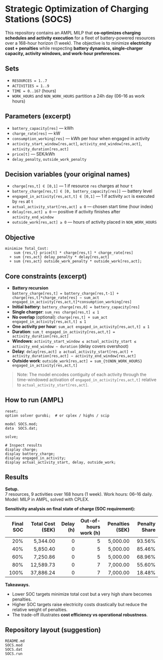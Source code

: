 # Strategic Optimization of Charging Stations (SOCS)

This repository contains an AMPL MILP that **co-optimizes charging schedules and activity execution** for a fleet of battery-powered resources over a 168-hour horizon (1 week). The objective is to minimize **electricity cost + penalties** while respecting **battery dynamics, single-charger capacity, activity windows, and work-hour preferences**.

## Sets
- `RESOURCES = 1..7`
- `ACTIVITIES = 1..9`
- `TIME = 0..167` (hours)
- `WORK_HOURS` and `NON_WORK_HOURS` partition a 24h day (06–16 as work hours)

## Parameters (excerpt)
- `battery_capacity[res]` — kWh
- `charge_rate[res]` — kW
- `consumption_working[res]` — kWh per hour when engaged in activity
- `activity_start_window[res,act]`, `activity_end_window[res,act]`, `activity_duration[res,act]`
- `price[t]` — SEK/kWh
- `delay_penalty`, `outside_work_penalty`

## Decision variables (your original names)
- `charge[res,t] ∈ [0,1]` — 1 if resource `res` charges at hour `t`
- `battery_charge[res,t] ∈ [0, battery_capacity[res]]` — battery level
- `engaged_in_activity[res,act,t] ∈ [0,1]` — 1 if activity `act` is executed by `res` at `t`
- `actual_activity_start[res,act] ≥ 0` — chosen start time (hour index)
- `delay[res,act] ≥ 0` — positive if activity finishes after `activity_end_window`
- `outside_work[res,act] ≥ 0` — hours of activity placed in `NON_WORK_HOURS`

## Objective
```ampl
minimize Total_Cost:
    sum {res,t} price[t] * charge[res,t] * charge_rate[res]
  + sum {res,act} delay_penalty * delay[res,act]
  + sum {res,act} outside_work_penalty * outside_work[res,act];
```

## Core constraints (excerpt)
- **Battery recursion**  
  `battery_charge[res,t] = battery_charge[res,t-1] + charge[res,t]*charge_rate[res] − sum_act engaged_in_activity[res,act,t]*consumption_working[res]`
- **Initial battery**: `battery_charge[res,0] = battery_capacity[res]`
- **Single charger**: `sum_res charge[res,t] ≤ 1`
- **No overlap** (optional): `charge[res,t] + sum_act engaged_in_activity[res,act,t] ≤ 1`
- **One activity per hour**: `sum_act engaged_in_activity[res,act,t] ≤ 1`
- **Duration**: `sum_t engaged_in_activity[res,act,t] = activity_duration[res,act]`
- **Windows**: `activity_start_window ≤ actual_activity_start ≤ activity_end_window − duration` (delay covers overshoot)
- **Delay**: `delay[res,act] ≥ actual_activity_start[res,act] + activity_duration[res,act] − activity_end_window[res,act]`
- **Outside work**: `outside_work[res,act] = sum_{t∈NON_WORK_HOURS} engaged_in_activity[res,act,t]`

> Note: The model encodes contiguity of each activity through the time-windowed activation of `engaged_in_activity[res,act,t]` relative to `actual_activity_start[res,act]`.

## How to run (AMPL)
```ampl
reset;
option solver gurobi;  # or cplex / highs / scip

model SOCS.mod;
data  SOCS.dat;

solve;

# Inspect results
display charge;
display battery_charge;
display engaged_in_activity;
display actual_activity_start, delay, outside_work;
```

## Results

**Setup.**  
7 resources, 9 activities over 168 hours (1 week). Work hours: 06–16 daily.  
Model: MILP in AMPL, solved with CPLEX.

**Sensitivity analysis on final state of charge (SOC requirement):**

| Final SOC | Total Cost (SEK) | Delay (h) | Out-of-hours work (h) | Penalties (SEK) | Penalty Share |
|----------:|-----------------:|----------:|----------------------:|----------------:|--------------:|
| 20%       | 5,344.00         | 0         | 5                     | 5,000.00        | 93.56%        |
| 40%       | 5,850.40         | 0         | 5                     | 5,000.00        | 85.46%        |
| 60%       | 7,250.86         | 0         | 5                     | 5,000.00        | 68.96%        |
| 80%       | 12,589.73        | 0         | 7                     | 7,000.00        | 55.60%        |
| 100%      | 37,886.24        | 0         | 7                     | 7,000.00        | 18.48%        |

**Takeaways.**  
- Lower SOC targets minimize total cost but a very high share becomes penalties.  
- Higher SOC targets raise electricity costs drastically but reduce the relative weight of penalties.  
- The trade-off illustrates **cost efficiency vs operational robustness**.

## Repository layout (suggestion)
```
README.md
SOCS.mod
SOCS.dat
SOCS.run
```
